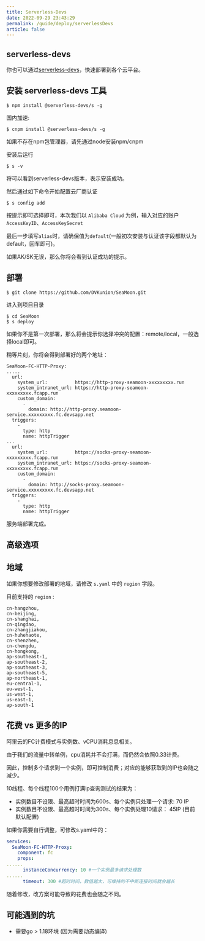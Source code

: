 ```yaml
---
title: Serverless-Devs
date: 2022-09-29 23:43:29
permalink: /guide/deploy/serverlessDevs
article: false
---
```


## serverless-devs

你也可以通过[serverless-devs](http://www.serverless-devs.com)，快速部署到各个云平台。

## 安装 serverless-devs 工具
```shell
$ npm install @serverless-devs/s -g
```

国内加速:

```shell
$ cnpm install @serverless-devs/s -g
```

如果不存在npm包管理器，请先通过node安装npm/cnpm

安装后运行

```shell
$ s -v
```

将可以看到serverless-devs版本，表示安装成功。

然后通过如下命令开始配置云厂商认证

```shell
$ s config add 
```

按提示即可选择即可，本次我们以 `Alibaba Cloud` 为例，输入对应的账户`AccessKeyID`、`AccessKeySecret`

最后一步填写`alias`时，请确保值为`default`(一般初次安装与认证该字段都默认为default，回车即可)。

如果AK/SK无误，那么你将会看到认证成功的提示。

## 部署

```shell
$ git clone https://github.com/DVKunion/SeaMoon.git
```

进入到项目目录
```shell
$ cd SeaMoon
$ s deploy
```

如果你不是第一次部署，那么将会提示你选择冲突的配置：remote/local，一般选择local即可。

稍等片刻，你将会得到部署好的两个地址：
```shell
SeaMoon-FC-HTTP-Proxy: 
.....
  url: 
    system_url:          https://http-proxy-seamoon-xxxxxxxxx.run
    system_intranet_url: https://http-proxy-seamoon-xxxxxxxxx.fcapp.run
    custom_domain: 
      - 
        domain: http://http-proxy.seamoon-service.xxxxxxxxx.fc.devsapp.net
  triggers: 
    - 
      type: http
      name: httpTrigger
...
  url: 
    system_url:          https://socks-proxy-seamoon-xxxxxxxxx.fcapp.run
    system_intranet_url: https://socks-proxy-seamoon-xxxxxxxxx.fcapp.run
    custom_domain: 
      - 
        domain: http://socks-proxy.seamoon-service.xxxxxxxxx.fc.devsapp.net
  triggers: 
    - 
      type: http
      name: httpTrigger
```

服务端部署完成。

## 高级选项

## 地域

如果你想要修改部署的地域，请修改 `s.yaml` 中的 `region` 字段。

目前支持的 `region` :
```
cn-hangzhou, 
cn-beijing, 
cn-shanghai, 
cn-qingdao, 
cn-zhangjiakou, 
cn-huhehaote, 
cn-shenzhen, 
cn-chengdu, 
cn-hongkong, 
ap-southeast-1, 
ap-southeast-2, 
ap-southeast-3, 
ap-southeast-5, 
ap-northeast-1, 
eu-central-1, 
eu-west-1, 
us-west-1, 
us-east-1, 
ap-south-1
```

## 花费 vs 更多的IP

阿里云的FC计费模式与实例数、vCPU消耗息息相关。

由于我们的流量中转单例，cpu消耗并不会打满，而仍然会依照0.33计费。

因此，控制多个请求到一个实例，即可控制消费；对应的能够获取到的IP也会随之减少。

10线程、每个线程100个用例打满ip查询测试的结果为：

+ 实例数目不设限、最高超时时间为600s、每个实例只处理一个请求: 70 IP
+ 实例数目不设限、最高超时时间为300s、每个实例处理10请求： 45IP (目前默认配置)

如果你需要自行调整，可修改s.yaml中的：

```yaml
services:
  SeaMoon-FC-HTTP-Proxy:
    component: fc
    props:
......
      instanceConcurrency: 10 #一个实例最多请求处理数
......
      timeout: 300 #超时时间，数值越大，可维持的不中断连接时间就会越长
```

随着修改，改方案可能导致的花费也会随之不同。

## 可能遇到的坑

+ 需要go > 1.18环境 (因为需要动态编译)